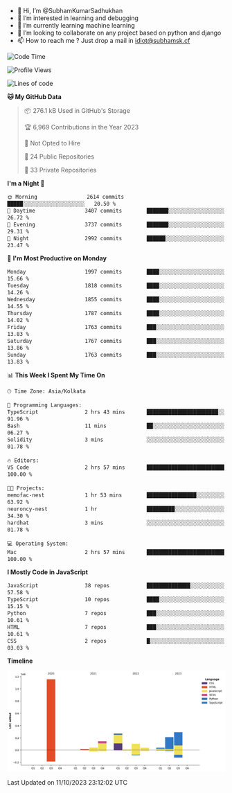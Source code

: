 - 👋 Hi, I’m @SubhamKumarSadhukhan
- 👀 I’m interested in learning and debugging
- 🌱 I’m currently learning machine learning
- 💞️ I’m looking to collaborate on any project based on python and django
- 📫 How to reach me ?
      Just drop a mail in idiot@subhamsk.cf

<!---
SubhamKumarSadhukhan/SubhamKumarSadhukhan is a ✨ special ✨ repository because its `README.md` (this file) appears on your GitHub profile.
You can click the Preview link to take a look at your changes.
--->


<!--START_SECTION:waka-->
![Code Time](http://img.shields.io/badge/Code%20Time-1%2C590%20hrs%2026%20mins-blue)

![Profile Views](http://img.shields.io/badge/Profile%20Views-1-blue)

![Lines of code](https://img.shields.io/badge/From%20Hello%20World%20I%27ve%20Written-2.3%20million%20lines%20of%20code-blue)

**🐱 My GitHub Data** 

> 📦 276.1 kB Used in GitHub's Storage 
 > 
> 🏆 6,969 Contributions in the Year 2023
 > 
> 🚫 Not Opted to Hire
 > 
> 📜 24 Public Repositories 
 > 
> 🔑 33 Private Repositories 
 > 
**I'm a Night 🦉** 

```text
🌞 Morning                2614 commits        █████░░░░░░░░░░░░░░░░░░░░   20.50 % 
🌆 Daytime                3407 commits        ███████░░░░░░░░░░░░░░░░░░   26.72 % 
🌃 Evening                3737 commits        ███████░░░░░░░░░░░░░░░░░░   29.31 % 
🌙 Night                  2992 commits        ██████░░░░░░░░░░░░░░░░░░░   23.47 % 
```
📅 **I'm Most Productive on Monday** 

```text
Monday                   1997 commits        ████░░░░░░░░░░░░░░░░░░░░░   15.66 % 
Tuesday                  1818 commits        ████░░░░░░░░░░░░░░░░░░░░░   14.26 % 
Wednesday                1855 commits        ████░░░░░░░░░░░░░░░░░░░░░   14.55 % 
Thursday                 1787 commits        ████░░░░░░░░░░░░░░░░░░░░░   14.02 % 
Friday                   1763 commits        ███░░░░░░░░░░░░░░░░░░░░░░   13.83 % 
Saturday                 1767 commits        ███░░░░░░░░░░░░░░░░░░░░░░   13.86 % 
Sunday                   1763 commits        ███░░░░░░░░░░░░░░░░░░░░░░   13.83 % 
```


📊 **This Week I Spent My Time On** 

```text
🕑︎ Time Zone: Asia/Kolkata

💬 Programming Languages: 
TypeScript               2 hrs 43 mins       ███████████████████████░░   91.96 % 
Bash                     11 mins             ██░░░░░░░░░░░░░░░░░░░░░░░   06.27 % 
Solidity                 3 mins              ░░░░░░░░░░░░░░░░░░░░░░░░░   01.78 % 

🔥 Editors: 
VS Code                  2 hrs 57 mins       █████████████████████████   100.00 % 

🐱‍💻 Projects: 
memofac-nest             1 hr 53 mins        ████████████████░░░░░░░░░   63.92 % 
neuroncy-nest            1 hr                █████████░░░░░░░░░░░░░░░░   34.30 % 
hardhat                  3 mins              ░░░░░░░░░░░░░░░░░░░░░░░░░   01.78 % 

💻 Operating System: 
Mac                      2 hrs 57 mins       █████████████████████████   100.00 % 
```

**I Mostly Code in JavaScript** 

```text
JavaScript               38 repos            ██████████████░░░░░░░░░░░   57.58 % 
TypeScript               10 repos            ████░░░░░░░░░░░░░░░░░░░░░   15.15 % 
Python                   7 repos             ███░░░░░░░░░░░░░░░░░░░░░░   10.61 % 
HTML                     7 repos             ███░░░░░░░░░░░░░░░░░░░░░░   10.61 % 
CSS                      2 repos             █░░░░░░░░░░░░░░░░░░░░░░░░   03.03 % 
```



**Timeline**

![Lines of Code chart](https://raw.githubusercontent.com/SubhamKumarSadhukhan/SubhamKumarSadhukhan/main/assets/bar_graph.png)


 Last Updated on 11/10/2023 23:12:02 UTC
<!--END_SECTION:waka-->
